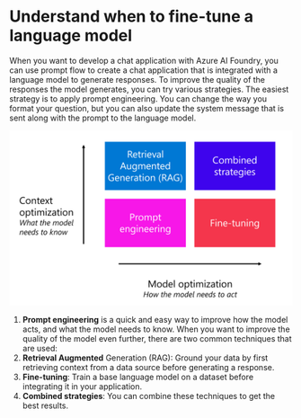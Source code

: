 # Understand when to fine-tune a language model

When you want to develop a chat application with Azure AI Foundry, you can use prompt flow to create a chat application that is integrated with a language model to generate responses. To improve the quality of the responses the model generates, you can try various strategies. The easiest strategy is to apply prompt engineering. You can change the way you format your question, but you can also update the system message that is sent along with the prompt to the language model.

![methods-to-improve-llm-quality](images/methods-to-improve-llm-quality.png)

1. **Prompt engineering** is a quick and easy way to improve how the model acts, and what the model needs to know. When you want to improve the quality of the model even further, there are two common techniques that are used:
1. **Retrieval Augmented** Generation (RAG): Ground your data by first retrieving context from a data source before generating a response.
1. **Fine-tuning**: Train a base language model on a dataset before integrating it in your application.
1. **Combined strategies**: You can combine these techniques to get the best results.
